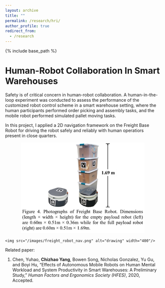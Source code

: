 ```yaml
---
layout: archive
title: ""
permalink: /research/hri/
author_profile: true
redirect_from:
  - /research
---
```


{% include base_path %}

Human-Robot Collaboration In Smart Warehouses
===
Safety is of critical concern in human-robot collaboration. A human-in-the-loop experiment was conducted to assess the performance of the customized robot control scheme in a smart warehouse setting, where the human participants performed order picking and assembly tasks, and the mobile robot performed simulated pallet moving tasks.

In this project, I applied a 2D navigation framework on the Freight Base Robot for driving the robot safely and reliably with human operatiors present in close quarters.

<p align='center'>
    <img src="/images/freight_robot.png" alt="drawing" width="400"/>
    
    <img src="/images/freight_robot_nav.png" alt="drawing" width="400"/>
</p>

Related paper:

1. Chen, Yuhao, **Chizhao Yang**, Bowen Song, Nicholas Gonzalez, Yu Gu, and Boyi Hu, “Effects of Autonomous Mobile Robots on Human Mental Workload and System Productivity in Smart Warehouses: A Preliminary Study,” *Human Factors and Ergonomics Society (HFES)*, 2020, Accepted.
